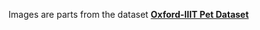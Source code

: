 Images are parts from the dataset [**Oxford-IIIT Pet Dataset**](https://www.robots.ox.ac.uk/~vgg/data/pets/)
